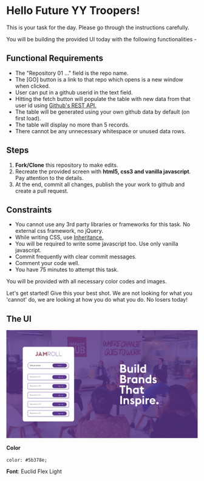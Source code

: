 # Hello Future YY Troopers!

This is your task for the day. Please go through the instructions carefully.

You will be building the provided UI today with the following functionalities -

## Functional Requirements

- The "Repository 01 ..." field is the repo name.
- The [GO] button is a link to that repo which opens is a new window when clicked.
- User can put in a github userid in the text field.
- Hitting the fetch button will populate the table with new data from that user id using [Github's REST API.](https://docs.github.com/rest)
- The table will be generated using your own github data by default (on first load).
- The table will display no more than 5 records.
- There cannot be any unnecessary whitespace or unused data rows.

## Steps

1. **Fork/Clone** this repository to make edits.
2. Recreate the provided screen with **html5, css3 and vanilla javascript**. Pay attention to the details.
3. At the end, commit all changes, publish the your work to github and create a pull request.

## Constraints

- You cannot use any 3rd party libraries or frameworks for this task. No external css framework, no jQuery.
- While writing CSS, use [Inheritance.](https://developer.mozilla.org/en-US/docs/Learn/CSS/Building_blocks/Cascade_and_inheritance#Understanding_inheritance)
- You will be required to write some javascript too. Use only vanilla javascript.
- Commit frequently with clear commit messages.
- Comment your code well.
- You have 75 minutes to attempt this task.

You will be provided with all necessary color codes and images.

Let's get started! Give this your best shot. We are not looking for what you 'cannot' do, we are looking at how you do what you do. No losers today!

## The UI

![UI](https://github.com/lic001rabby/task-one/raw/master/assets/images/task-ui.png "Provided in assets")

**Color**

`color: #5b378e; `

**Font**: Euclid Flex Light
